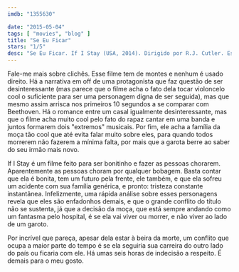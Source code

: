 ```yaml
---
imdb: "1355630"

date: "2015-05-04"
tags: [ "movies", "blog" ]
title: "Se Eu Ficar"
stars: "1/5"
desc: "Se Eu Ficar. If I Stay (USA, 2014). Dirigido por R.J. Cutler. Escrito por Shauna Cross, Gayle Forman. Com Chloë Grace Moretz, Mireille Enos, Jamie Blackley, Joshua Leonard, Liana Liberato, Stacy Keach, Gabrielle Rose, Jakob Davies, Ali Milner."
---
```

Fale-me mais sobre clichês. Esse filme tem de montes e nenhum é usado direito. Há a narrativa em off de uma protagonista que faz questão de ser desinteressante (mas parece que o filme acha o fato dela tocar violoncelo cool o suficiente para ser uma personagem digna de ser seguida), mas que mesmo assim arrisca nos primeiros 10 segundos a se comparar com Beethoven. Há o romance entre um casal igualmente desinteressante, mas que o filme acha muito cool pelo fato do rapaz cantar em uma banda e juntos formarem dois "extremos" musicais. Por fim, ele acha a família da moça tão cool que até evita falar muito sobre eles, para quando todos morrerem não fazerem a mínima falta, por mais que a garota berre ao saber do seu irmão mais novo.

If I Stay é um filme feito para ser bonitinho e fazer as pessoas chorarem. Aparentemente as pessoas choram por qualquer bobagem. Basta contar que ela é bonita, tem um futuro pela frente, ele também, e que ela sofreu um acidente com sua família genérica, e pronto: tristeza constante instantânea. Infelizmente, uma rápida análise sobre esses personagens revela que eles são enfadonhos demais, e que o grande conflito do título não se sustenta, já que a decisão da moça, que está sempre andando como um fantasma pelo hospital, é se ela vai viver ou morrer, e não viver ao lado de um garoto.

Por incrível que pareça, apesar dela estar à beira da morte, um conflito que ocupa a maior parte do tempo é se ela seguiria sua carreira do outro lado do país ou ficaria com ele. Há umas seis horas de indecisão a respeito. É demais para o meu gosto.
